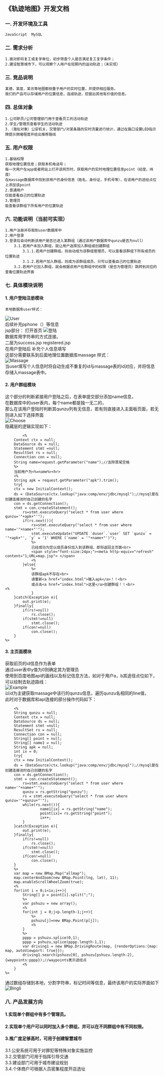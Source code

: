 ## 《轨迹地图》开发文档
### 一. 开发环境及工具  
    JavaScript  MySQL  
### 二. 需求分析  
    1.面对即将复工或复学单位，初步筛查个人是否满足复工复学条件；    
    2.建设智慧城市下，可以观察个人用户在短期内的运动轨迹；（未实现）  
### 三. 竞品说明  
    某德，某度，某讯等地图都侧重于用户的实时位置，并提供相应服务。  
    我们的产品可以存储用户的位置信息，连成轨迹，挖掘出其他有价值的信息。  
### 四. 总体对象  
    1.公司职员/公司管理部门用于查看员工的活动轨迹  
    2.学生/管理员查看学生的活动轨迹  
    3.（潜在对象）公安机关，交管部门/对某条路的实时流量进行统计，通过在路口设置LED指示牌提示拥堵程度并给出推荐路线  
### 五. 用户权限  
    1.基础权限  
    获取地理位置信息；获取本机电话号；  
    每一次用户在app或者网站上打开该网页时，获取用户的实时地理位置信息point（经度，纬度）    
    在massage数据库中找到该用户的身份信息（姓名，身份证，手机号等），在该用户的途经点位上添加该point  
    2.普通用户  
    仅能查看自己的位置轨迹  
    3.管理员  
    能查看该群组下所有用户的位置轨迹  
### 六. 功能说明（当前可实现）  
    1.用户注册并存取到user数据库中  
    2.用户登录  
    3.登录后自动判断该用户是否已进入某群组（通过该用户数据库中qunzu是否为null）  
        3.1.若用户未加入群组，就让用户选择加入群组或创建群组  
            3.1.1.若用户创建群组，则自动成为该群组管理员，可以查看该群组下所有成员的位置轨迹  
            3.1.2.若用户加入群组，则成为该群组成员，只可以查看自己的位置轨迹  
        3.2.若用户已加入群组，就会根据该用户在群组中的权限（是否为管理员）跳转到对应的查看位置轨迹界面  
### 七. 具体模块说明  
#### 1.  用户登陆注册模块    
    本地数据库user样式：  
![User](C:/Users/82551/Desktop/Y/项目开发/user.png)   
    后续补充pphone（）等信息  
    jsp部分： 打开首页 
    ![登陆](C:/Users/82551/Desktop/Y/项目开发/登陆.png)  
   数据库用字符串的方式连接。  
   二层为success.jsp  registered.jsp   
   在用户登陆后 补充个人信息填写  
   这部分需要联系到后面地理位置数据库massage 样式：   
   ![Massage](C:/Users/82551/Desktop/Y/项目开发/massage.png)  
   当user填写个人信息时将自动生成不重复的id与massage表的id对应，并将信息存储入massage表中。  
#### 2.  用户群组模块  
   这个部分的判断紧接用户登陆之后，在表单提交部分添加name信息，  
   在数据库中的user表内，每个name都是独一无二的，  
   那么在该用户登陆时判断其qunzu列有无信息，若有则直接进入主面板页面，若无则进入如下选择界面  
![Choose](C:/Users/82551/Desktop/Y/项目开发/choose.png)  
    隐藏层的逻辑实现如下：  
    
			<%
		Context ctx = null;
		DataSource ds = null;
		Statement stmt =null;
		ResultSet rs = null;
		Connection con = null;
		String name=request.getParameter("name");//去除首尾空格
		%>
		当前用户为<%=name%><hr>
		<%
		String apk = request.getParameter("apk").trim();
		try{
		ctx = new InitialContext();
		ds = (DataSource)ctx.lookup("java:comp/env/jdbc/mysql");//mysql是在创建连接池时自己创建的名字
		con = ds.getConnection();
		stmt = con.createStatement();
			rs=stmt.executeQuery("select * from user where qunzu='"+apk+"'");
			if(rs.next()){
				rs=stmt.executeQuery("select * from user where name='"+name+"'");
				stmt.executeUpdate("UPDATE `duser`.`user` SET `qunzu` = '"+apk+"', `y` = '1' WHERE (`name` = '"+name+"')");
				%>
				已经成功为您以成员身份加入到该群组，即将返回主页面<br>
				<span style="font-size:24px;"><meta http-equiv="refresh" content="1;URL=map.jsp"> </span>
				<% 
			}else{
				%>
				该群组apk不存在<br>
				请重新<a href="index.html">输入apk</a>！！<br>
				或点击<a href="index.html">这里</a>创建群组！！<br>
    <% 
				}
		}catch(Exception e){
			out.print(e);
		}finally{
			if(rs!=null)
				rs.close();
			if(stmt!=null)
				stmt.close();
			if(con!=null)
				con.close();
		}
    %>
#### 3.  主页面模块  
   
   获取前页的id信息作为表单  
   通过user表中y值为0则确定其为管理员  
   使用到百度地图api的画线以及标记信息方法，如对于用户a，b其途径点位如下，可以绘制去轨迹路线：  
   ![Example](C:/Users/82551/Desktop/Y/项目开发/example.png)  
   以id为主键获取massage中该行的qunzu信息，遍历qunzu名相同的line值，  
   此时对于数据库和api连接的部分操作代码如下：  
    	
		<% 
		String qunzu = null;
		Context ctx = null;
		DataSource ds = null;
		Statement stmt =null;
		ResultSet rs = null;
		Connection con = null;
		String[] point = null;
		String[] name1 = null;
		String apk = null;
		int ix = 0;
		try{
		ctx = new InitialContext();
		ds = (DataSource)ctx.lookup("java:comp/env/jdbc/mysql");//mysql是在创建连接池时自己创建的名字
		con = ds.getConnection();
		stmt = con.createStatement();
			rs=stmt.executeQuery("select * from user where name='"+name+"'");
			qunzu = rs.getString("qunzu");
			rs = stmt.executeQuery("select * from user where qunzu='"+qunzu+"'");
			while(rs.next()){
					name1[ix] = rs.getString("name");
					point[ix]= rs.getString("point");
					ix++;
			}
		}catch(Exception e){
			out.print(e);
		}finally{
			if(rs!=null)
				rs.close();
			if(stmt!=null)
				stmt.close();
			if(con!=null)
				con.close();
		}
		%>
		var map = new BMap.Map("allmap");
		map.centerAndZoom(new BMap.Point(lng, lat), 11);
		map.enableScrollWheelZoom(true);
		<%
		for(int i = 0;i<ix;i++){
			String[] p = point[i].split(";");
			%>
			var pshuzu = new array();
			<%
			for(int j = 0;j<p.length-1;j++){
				%>
				pshuzu[j]=new BMap.Point(p[j]);
				<%
			}
			%>
			pppp = pshuzu.splice(0,1);
			pppp = pshuzu,splice(pppp.length-1,1);
			var driving1 = new BMap.DrivingRoute(map, {renderOptions:{map: map, autoViewport: true}});
			driving1.search(pshuzu[0], pshuzu[pshuzu.length-2],{waypoints:pppp});//waypoints表示途经点
			<%
		}
	%>
   通过数组存储到本地，分割字符串，标记时间等信息，最终该用户的实际界面如下  
   ![Bingli](C:/Users/82551/Desktop/Y/项目开发/bingli.png)
### 八. 产品发展方向  
#### 1.实现单个群组中有多个管理员。  
#### 2.实现单个用户可以同时加入多个群组，并可以在不同群组中有不同权限。  
#### 3.推广度足够高时，可用于创建智慧城市  
3.1.公安系统可用于对罪犯等特殊对象实施监控  
3.2.交管部门可用于指挥引导交通  
3.3.建设部门可用于城市建设规划  
3.4.个体商户可根据人员密集程度开店选址  